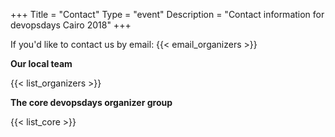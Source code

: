 +++
Title = "Contact"
Type = "event"
Description = "Contact information for devopsdays Cairo 2018"
+++

If you'd like to contact us by email: {{< email_organizers >}}

**Our local team**

{{< list_organizers >}}

**The core devopsdays organizer group**

{{< list_core >}}
